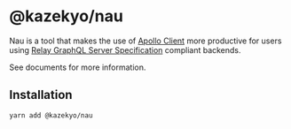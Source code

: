 # @kazekyo/nau

Nau is a tool that makes the use of [Apollo Client](https://github.com/apollographql/apollo-client) more productive for users using [Relay GraphQL Server Specification](https://relay.dev/docs/guides/graphql-server-specification) compliant backends.

See documents for more information.

## Installation

```sh
yarn add @kazekyo/nau
```
